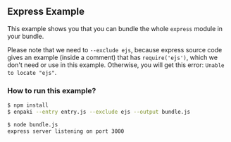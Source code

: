 ## Express Example
This example shows you that you can bundle the whole `express` module in your bundle.

Please note that we need to `--exclude ejs`, because express source code gives an example (inside a comment) that has `require('ejs')`, which we don't need or use in this example. Otherwise, you will get this error: `Unable to locate "ejs"`.

### How to run this example?

```bash
$ npm install
$ enpaki --entry entry.js --exclude ejs --output bundle.js
```

```bash
$ node bundle.js
express server listening on port 3000
```